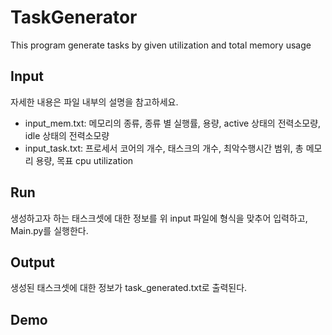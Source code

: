 # TaskGenerator
This program generate tasks by given utilization and total memory usage

## Input
자세한 내용은 파일 내부의 설명을 참고하세요.
- input_mem.txt: 메모리의 종류, 종류 별 실행률, 용량, active 상태의 전력소모량, idle 상태의 전력소모량 
- input_task.txt: 프로세서 코어의 개수, 태스크의 개수, 최악수행시간 범위, 총 메모리 용량, 목표 cpu utilization

## Run
생성하고자 하는 태스크셋에 대한 정보를 위 input 파일에 형식을 맞추어 입력하고, Main.py를 실행한다.<br>

## Output
생성된 태스크셋에 대한 정보가 task_generated.txt로 출력된다.

## Demo
